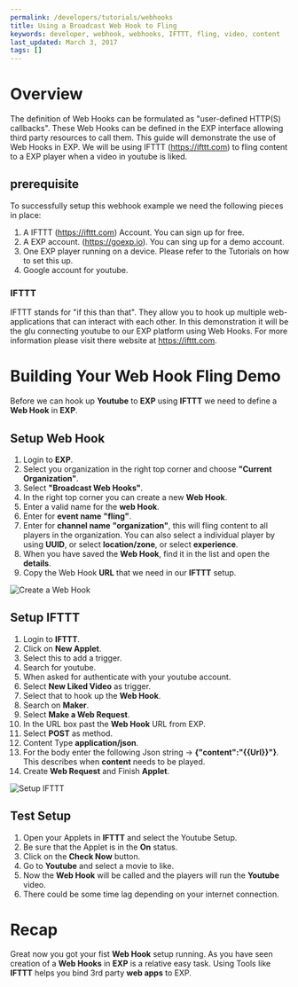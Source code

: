 ```yaml
---
permalink: /developers/tutorials/webhooks
title: Using a Broadcast Web Hook to Fling
keywords: developer, webhook, webhooks, IFTTT, fling, video, content
last_updated: March 3, 2017
tags: []
---
```


<link rel="stylesheet" href="/docs/developers/tutorials/webhooks.css">

# Overview

The definition of Web Hooks can be formulated as "user-defined HTTP(S) callbacks". These Web Hooks can be defined in the EXP interface allowing third party resources to call them. This guide will demonstrate the use of Web Hooks in EXP. We will be using IFTTT (https://ifttt.com) to fling content to a EXP player when a video in youtube is liked.

## prerequisite

To successfully setup this webhook example we need the following pieces in place:

1. A IFTTT (https://ifttt.com) Account. You can sign up for free.
2. A EXP account. (https://goexp.io). You can sing up for a demo account.
3. One EXP player running on a device. Please refer to the Tutorials on how to set this up.
4. Google account for youtube.

### IFTTT

IFTTT stands for "if this than that". They allow you to hook up multiple web-applications that can interact with each other. In this demonstration it will be the glu connecting youtube to our EXP platform using Web Hooks. For more information please visit there website at https://ifttt.com.

# Building Your Web Hook Fling Demo

Before we can hook up **Youtube** to **EXP** using **IFTTT** we need to define a **Web Hook** in **EXP**.

## Setup Web Hook

1. Login to **EXP**.
2. Select you organization in the right top corner and choose **"Current Organization"**.
3. Select **"Broadcast Web Hooks"**.
4. In the right top corner you can create a new **Web Hook**.
5. Enter a valid name for the **web Hook**.
6. Enter for **event name** **"fling"**.
7. Enter for **channel name** **"organization"**, this will fling content to all players in the organization. You can also select a individual player by using **UUID**, or select **location/zone**, or select **experience**.
8. When you have saved the **Web Hook**, find it in the list and open the **details**.
9. Copy the Web Hook **URL** that we need in our **IFTTT** setup.

![Create a Web Hook](/images/webhook/webhook.gif "Create a Web Hook")

## Setup IFTTT

1. Login to **IFTTT**.
2. Click on **New Applet**.
3. Select this to add a trigger.
4. Search for youtube.
5. When asked for authenticate with your youtube account.
6. Select **New Liked Video** as trigger.
7. Select that to hook up the **Web Hook**.
8. Search on **Maker**.
9. Select **Make a Web Request**.
10. In the URL box past the **Web Hook** URL from EXP.
11. Select **POST** as method.
12. Content Type **application/json**.
13. For the body enter the following Json string -> **{"content":"{{Url}}"}**. This describes when **content** needs to be played.
14. Create **Web Request** and Finish **Applet**.

![Setup IFTTT](/images/webhook/webhook2.gif "Setup IFTTT")

## Test Setup

1. Open your Applets in **IFTTT** and select the Youtube Setup.
2. Be sure that the Applet is in the **On** status.
3. Click on the **Check Now** button.
4. Go to **Youtube** and select a movie to like.
5. Now the **Web Hook** will be called and the players will run the **Youtube** video.
6. There could be some time lag depending on your internet connection.

# Recap

Great now you got your fist **Web Hook** setup running. As you have seen creation of a **Web Hooks** in **EXP** is a relative easy task. Using Tools like **IFTTT** helps you bind 3rd party **web apps** to EXP.